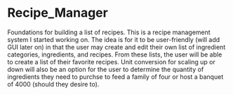# Recipe_Manager
Foundations for building a list of recipes.
This is a recipe management system I started working on.  The idea is for it to be user-friendly (will add GUI later on) in that the user may create and edit their own list of ingredient categories, ingredients, and recipes.
From these lists, the user will be able to create a list of their favorite recipes.
Unit conversion for scaling up or down will also be an option for the user to determine the quantity of ingredients they need to purchse to feed a family of four or host a banquet of 4000 (should they desire to).


